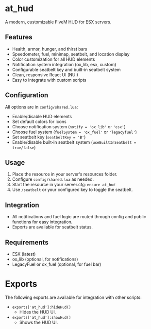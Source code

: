 # at_hud

A modern, customizable FiveM HUD for ESX servers.

## Features
- Health, armor, hunger, and thirst bars
- Speedometer, fuel, minimap, seatbelt, and location display
- Color customization for all HUD elements
- Notification system integration (ox_lib, esx, custom)
- Configurable seatbelt key and built-in seatbelt system
- Clean, responsive React UI (NUI)
- Easy to integrate with custom scripts

## Configuration
All options are in `config/shared.lua`:
- Enable/disable HUD elements
- Set default colors for icons
- Choose notification system (`notify = 'ox_lib'` or `'esx'`)
- Choose fuel system (`fuelSystem = 'ox_fuel'` or `'legacyfuel'`)
- Set seatbelt key (`seatbeltKey = 'B'`)
- Enable/disable built-in seatbelt system (`useBuiltInSeatbelt = true/false`)

## Usage
1. Place the resource in your server's resources folder.
2. Configure `config/shared.lua` as needed.
3. Start the resource in your server.cfg: `ensure at_hud`
4. Use `/seatbelt` or your configured key to toggle the seatbelt.

## Integration
- All notifications and fuel logic are routed through config and public functions for easy integration.
- Exports are available for seatbelt status.

## Requirements
- ESX (latest)
- ox_lib (optional, for notifications)
- LegacyFuel or ox_fuel (optional, for fuel bar)

# Exports
The following exports are available for integration with other scripts:
- `exports['at_hud']:hideHud()`
  - Hides the HUD UI.
- `exports['at_hud']:showHud()`
  - Shows the HUD UI.

